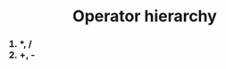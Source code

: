 <center>
<h1>Operator hierarchy</h1>
</center>
<h3>
<ol>
    <li> *, / </li>
    <li> +, - </li>
</ol>
</h3>